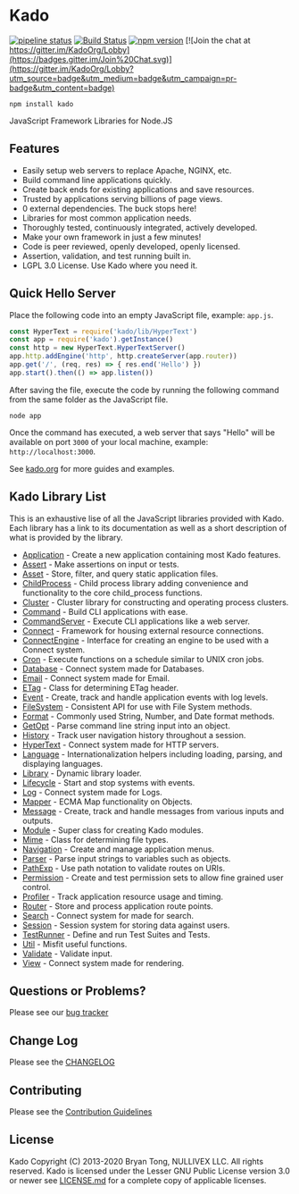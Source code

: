 # Kado
[![pipeline status](https://git.nullivex.com/kado/kado/badges/master/pipeline.svg)](https://git.nullivex.com/kado/kado/commits/4.x)
[![Build Status](https://travis-ci.org/KadoOrg/kado.svg?branch=master)](https://travis-ci.org/KadoOrg/kado)
[![npm version](https://badge.fury.io/js/kado.svg)](https://badge.fury.io/js/kado)
[![Join the chat at https://gitter.im/KadoOrg/Lobby](https://badges.gitter.im/Join%20Chat.svg)](https://gitter.im/KadoOrg/Lobby?utm_source=badge&utm_medium=badge&utm_campaign=pr-badge&utm_content=badge)
```
npm install kado
```
JavaScript Framework Libraries for Node.JS

## Features

* Easily setup web servers to replace Apache, NGINX, etc.
* Build command line applications quickly.
* Create back ends for existing applications and save resources.
* Trusted by applications serving billions of page views.
* 0 external dependencies. The buck stops here!
* Libraries for most common application needs.
* Thoroughly tested, continuously integrated, actively developed.
* Make your own framework in just a few minutes!
* Code is peer reviewed, openly developed, openly licensed.
* Assertion, validation, and test running built in.
* LGPL 3.0 License. Use Kado where you need it.

## Quick Hello Server

Place the following code into an empty JavaScript file, example: `app.js`.
```js
const HyperText = require('kado/lib/HyperText')
const app = require('kado').getInstance()
const http = new HyperText.HyperTextServer()
app.http.addEngine('http', http.createServer(app.router))
app.get('/', (req, res) => { res.end('Hello') })
app.start().then(() => app.listen())
```
After saving the file, execute the code by running the following command from
the same folder as the JavaScript file.
```
node app
```
Once the command has executed, a web server that says "Hello" will be available
on port `3000` of your local machine, example: `http://localhost:3000`.

See [kado.org](https://kado.org) for more guides and examples.

## Kado Library List

This is an exhaustive lise of all the JavaScript libraries provided with Kado.
Each library has a link to its documentation as well as a short description of
what is provided by the library.

* [Application](https://kado.org/doc/application/) - Create a new application containing most
Kado features.
* [Assert](https://kado.org/doc/assert/) - Make assertions on input or tests.
* [Asset](https://kado.org/doc/asset/) - Store, filter, and query static application
files.
* [ChildProcess](https://kado.org/doc/child-process/) - Child process library adding convenience and
functionality to the core child_process functions.
* [Cluster](https://kado.org/doc/cluster/) - Cluster library for constructing and
operating process clusters.
* [Command](https://kado.org/doc/command/) - Build CLI applications with ease.
* [CommandServer](https://kado.org/doc/command-server/) - Execute CLI applications like a
web server.
* [Connect](https://kado.org/doc/connect/) - Framework for housing external resource
connections.
* [ConnectEngine](https://kado.org/doc/connect-engine/) - Interface for creating an engine
to be used with a Connect system.
* [Cron](https://kado.org/doc/cron/) - Execute functions on a schedule similar to UNIX
cron jobs.
* [Database](https://kado.org/doc/database/) - Connect system made for Databases.
* [Email](https://kado.org/doc/email/) - Connect system made for Email.
* [ETag](https://kado.org/doc/etag/) - Class for determining ETag header.
* [Event](https://kado.org/doc/event/) - Create, track and handle application events with
log levels.
* [FileSystem](https://kado.org/doc/file-system/) - Consistent API for use with File System methods.
* [Format](https://kado.org/doc/format/) - Commonly used String, Number, and Date format
methods.
* [GetOpt](https://kado.org/doc/get-opt/) - Parse command line string input into an
object.
* [History](https://kado.org/doc/history/) - Track user navigation history throughout
a session.
* [HyperText](https://kado.org/doc/hyper-text/) - Connect system made for HTTP servers.
* [Language](https://kado.org/doc/language/) - Internationalization helpers including
loading, parsing, and displaying languages.
* [Library](https://kado.org/doc/library/) - Dynamic library loader.
* [Lifecycle](https://kado.org/doc/lifecycle/) - Start and stop systems with events.
* [Log](https://kado.org/doc/log/) - Connect system made for Logs.
* [Mapper](https://kado.org/doc/mapper/) - ECMA Map functionality on Objects.
* [Message](https://kado.org/doc/message/) - Create, track and handle messages from
various inputs and outputs.
* [Module](https://kado.org/doc/module/) - Super class for creating Kado modules.
* [Mime](https://kado.org/doc/mime/) - Class for determining file types.
* [Navigation](https://kado.org/doc/navigation/) - Create and manage application menus.
* [Parser](https://kado.org/doc/parser/) - Parse input strings to variables such as objects.
* [PathExp](https://kado.org/doc/path-exp/) - Use path notation to validate routes on URIs.
* [Permission](https://kado.org/doc/permission/) - Create and test permission sets to
allow fine grained user control.
* [Profiler](https://kado.org/doc/profiler/) - Track application resource usage and
timing.
* [Router](https://kado.org/doc/router/) - Store and process application route points.
* [Search](https://kado.org/doc/search/) - Connect system for made for search.
* [Session](https://kado.org/doc/session/) - Session system for storing data against users.
* [TestRunner](https://kado.org/doc/test-runner/) - Define and run Test Suites and Tests.
* [Util](https://kado.org/doc/util/) - Misfit useful functions.
* [Validate](https://kado.org/doc/validate/) - Validate input.
* [View](https://kado.org/doc/view/) - Connect system made for rendering.

## Questions or Problems?

Please see our [bug tracker](https://git.nullivex.com/kado/kado/issues)

## Change Log

Please see the [CHANGELOG](https://kado.org/info/changelog/)

## Contributing

Please see the [Contribution Guidelines](https://kado.org/info/contributing/)

## License
Kado Copyright (C) 2013-2020 Bryan Tong, NULLIVEX LLC. All rights reserved. Kado
is licensed under the Lesser GNU Public License version 3.0 or newer see
[LICENSE.md](https://kado.org/info/license/) for a complete copy of applicable licenses.
